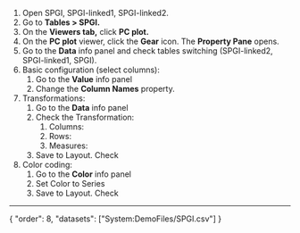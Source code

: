 1. Open SPGI, SPGI-linked1, SPGI-linked2.
2. Go to **Tables > SPGI.**
3. On the **Viewers tab,** click **PC plot.**
4. On the **PC plot** viewer, click the **Gear** icon. The **Property Pane** opens.
5. Go to the **Data** info panel and check tables switching (SPGI-linked2, SPGI-linked1, SPGI).
6. Basic configuration (select columns):
    1. Go to the **Value** info panel
    2. Change the **Column Names** property.
7. Transformations:
    1. Go to the **Data** info panel
    2. Check the Transformation:
        1. Columns:
        2. Rows:
        3. Measures:
    3. Save to Layout. Check
8. Color coding:
    1. Go to the **Color** info panel
    2. Set Color to Series
    3. Save to Layout. Check
---
{
  "order": 8,
  "datasets": ["System:DemoFiles/SPGI.csv"]
}